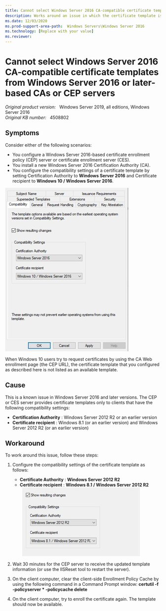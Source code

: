 ```yaml
---
title: Cannot select Windows Server 2016 CA-compatible certificate templates from Windows Server 2016 or later-based CAs or CEP servers
description: Works around an issue in which the certificate template is not available to clients if you set compatibility to Windows Server 2016.
ms.date: 12/03/2020
ms.prod-support-area-path:  Windows Servers\Windows Server 2016
ms.technology: [Replace with your value]
ms.reviewer: 
---
```

# Cannot select Windows Server 2016 CA-compatible certificate templates from Windows Server 2016 or later-based CAs or CEP servers

_Original product version:_ &nbsp; Windows Server 2019, all editions, Windows Server 2016  
_Original KB number:_ &nbsp; 4508802

## Symptoms

Consider either of the following scenarios:
- You configure a Windows Server 2016-based certificate enrollment policy (CEP) server or certificate enrollment server (CES).
- You install a new Windows Server 2016 Certification Authority (CA).
- You configure the compatibility settings of a certificate template by setting Certification Authority to **Windows Server 2016** and Certificate recipient to **Windows 10 / Windows Server 2016**.

![Compatiblity tab of a certificate template, showing the compatibility level set to Windows Server 2016 and Windows 10.](./media/cannot-select-windows-server-2016-ca-compatible-certificate-templates/4509573_en_1.png)

When Windows 10 users try to request certificates by using the CA Web enrollment page (the CEP URL), the certificate template that you configured as described here is not listed as an available template.

## Cause

This is a known issue in Windows Server 2016 and later versions. The CEP or CES server provides certificate templates only to clients that have the following compatibility settings:
- **Certification Authority** : Windows Server 2012 R2 or an earlier version
- **Certificate recipient** : Windows 8.1 (or an earlier version) and Windows Server 2012 R2 (or an earlier version)

## Workaround

To work around this issue, follow these steps:
1. Configure the compatibility settings of the certificate template as follows:
   - **Certificate Authority** : **Windows Server 2012 R2**  
   - **Certificate recipient** : **Windows 8.1 / Windows Server 2012 R2**  
 ![Compatiblity tab of a certificate template, showing the compatibility level set to Windows Server 2012 R2 and Windows 8.1.](./media/cannot-select-windows-server-2016-ca-compatible-certificate-templates/4509574_en_1.png)

2. Wait 30 minutes for the CEP server to receive the updated template information (or use the IISReset tool to restart the server).
3. On the client computer, clear the client-side Enrollment Policy Cache by using the following command in a Command Prompt window: **certutil -f -policyserver * -policycache delete**  
4. On the client computer, try to enroll the certificate again. The template should now be available.
